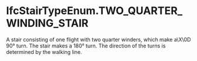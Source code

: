 IfcStairTypeEnum.TWO_QUARTER_WINDING_STAIR
==========================================
A stair consisting of one flight with two quarter winders, which make a\X\0D  
90° turn. The stair makes a 180° turn. The direction of the turns is
determined by the walking line.


